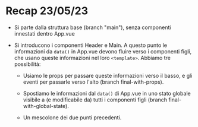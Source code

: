 # Recap 23/05/23

- Si parte dalla struttura base (branch "main"), senza componenti innestati dentro App.vue

- Si introducono i componenti Header e Main. A questo punto le informazioni da ```data()``` in App.vue devono fluire verso i componenti figli, che usano queste informazioni nel loro ```<template>```. Abbiamo tre possibilità:

    - Usiamo le props per passare queste informazioni verso il basso, e gli eventi per passarle verso l'alto (branch final-with-props).

    - Spostiamo le informazioni dal ```data()``` di App.vue in uno stato globale visibile a (e modificabile da) tutti i componenti figli (branch final-with-global-state).

    - Un mescolone dei due punti precedenti.